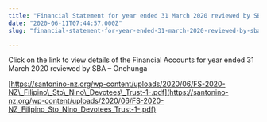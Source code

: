 ```yaml
---
title: "Financial Statement for year ended 31 March 2020 reviewed by SBA – Onehunga"
date: "2020-06-11T07:44:57.000Z"
slug: "financial-statement-for-year-ended-31-march-2020-reviewed-by-sba-onehunga"

---
```


Click on the link to view details of the Financial Accounts for year ended 31 March 2020 reviewed by SBA – Onehunga

[https://santonino-nz.org/wp-content/uploads/2020/06/FS-2020-NZ\_Filipino\_Sto\_Nino\_Devotees\_Trust-1-.pdf](https://santonino-nz.org/wp-content/uploads/2020/06/FS-2020-NZ_Filipino_Sto_Nino_Devotees_Trust-1-.pdf)